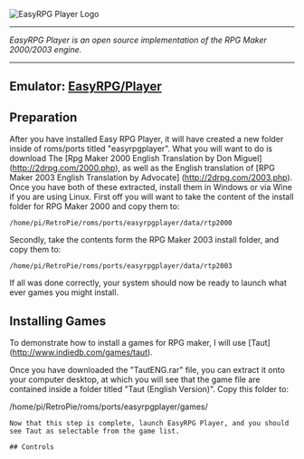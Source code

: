  

![EasyRPG Player Logo](https://easy-rpg.org/images/easyrpg-player.png)
***
_EasyRPG Player is an open source implementation of the RPG Maker 2000/2003 engine._
***
## Emulator: [EasyRPG/Player](https://github.com/EasyRPG/Player)

## Preparation

After you have installed Easy RPG Player, it will have created a new folder inside of roms/ports titled "easyrpgplayer". What you will want to do is download The [Rpg Maker 2000 English Translation by Don Miguel] (http://2drpg.com/2000.php), as well as the English translation of [RPG Maker 2003 English Translation by Advocate] (http://2drpg.com/2003.php).
Once you have both of these extracted, install them in Windows or via Wine if you are using Linux.
First off you will want to take the content of the install folder for RPG Maker 2000 and copy them to:
```
/home/pi/RetroPie/roms/ports/easyrpgplayer/data/rtp2000
```
Secondly, take the contents form the RPG Maker 2003 install folder, and copy them to:
```
/home/pi/RetroPie/roms/ports/easyrpgplayer/data/rtp2003
```
If all was done correctly, your system should now be ready to launch what ever games you might install. 

## Installing Games

To demonstrate how to install a games for RPG maker, I will use [Taut] (http://www.indiedb.com/games/taut).

Once you have downloaded the "TautENG.rar" file, you can extract it onto your computer desktop, at which you will see that the game file are contained inside a folder titled "Taut (English Version)". Copy this folder to:

/home/pi/RetroPie/roms/ports/easyrpgplayer/games/
```
Now that this step is complete, launch EasyRPG Player, and you should see Taut as selectable from the game list. 

## Controls



